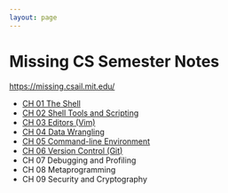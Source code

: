 ```yaml
---
layout: page
---
```


# Missing CS Semester Notes

https://missing.csail.mit.edu/

* [CH 01 The Shell](CH_01_Shell.md)
* [CH 02 Shell Tools and Scripting](CH_02_Scripting.md)
* [CH 03 Editors (Vim)](CH_03_Vim.md)
* [CH 04 Data Wrangling](CH_04_Data_Wrangling.md)
* [CH 05 Command-line Environment](CH_05_CLI.md)
* [CH 06 Version Control (Git)](CH_06_Git.md)
* CH 07 Debugging and Profiling
* CH 08 Metaprogramming
* CH 09 Security and Cryptography

